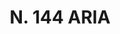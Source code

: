 ---
title: "N. 144 ARIA"
plant-name: "N. 144 ARIA"
plant-number: "144"
plant-xml: "/assets/xml/plant144.xml"
plant-img1: "/assets/img/plant144_verso.jpg"
plant-img2: "/assets/img/plant144.jpg"
plant-title: "N. 144 ARIA"
plant-taxon-link: ""
plant-taxon-content: ""
layout: single-xml
---